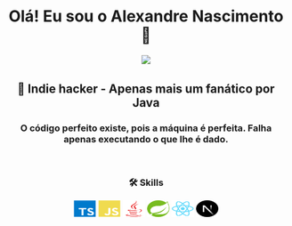 <h1 align="center">Olá! Eu sou o Alexandre Nascimento 👋</h1>

<div align="center">
  <img src="https://github.com/Alexandrexy1/my-gif-readme/blob/main/68747470733a2f2f632e74656e6f722e636f6d2f5a74755677615f3266316f41414141432f74656e6f722e676966.gif" width="400"/>
</div>
<h2 align="center">🥷 Indie hacker - Apenas mais um fanático por Java</h2>
<h3 align="center">O código perfeito existe, pois a máquina é perfeita. Falha apenas executando o que lhe é dado.</h3>

<br>
<div style="display: inline_block" align="center">
  <h3>🛠️ Skills</h3>
  <img align="center" alt="Alex-TS" height="30" width="40" src="https://raw.githubusercontent.com/devicons/devicon/master/icons/typescript/typescript-original.svg">
  <img align="center" alt="Alex-JS" height="30" width="40" src="https://raw.githubusercontent.com/devicons/devicon/master/icons/javascript/javascript-plain.svg">
  <img align="center" alt="Alex-Java" height="30" width="40" src="https://raw.githubusercontent.com/devicons/devicon/master/icons/java/java-plain.svg">
  <img align="center" alt="Alex-Spring" height="30" width="40" src="https://raw.githubusercontent.com/devicons/devicon/master/icons/spring/spring-original.svg">
  <img align="center" alt="Alex-React" height="30" width="40" src="https://raw.githubusercontent.com/devicons/devicon/master/icons/react/react-original.svg">
  <img align="center" alt="Alex-Next" height="30" width="40" src="https://raw.githubusercontent.com/devicons/devicon/master/icons/nextjs/nextjs-original.svg">
</div>
